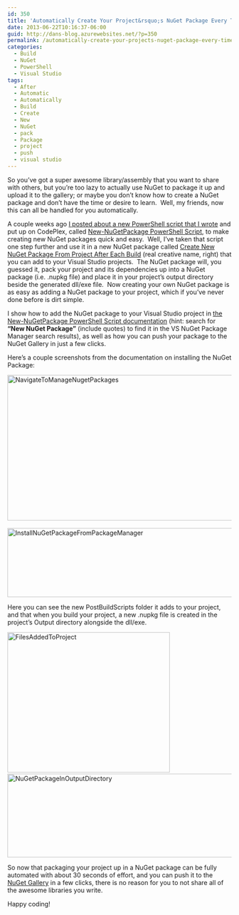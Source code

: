 ```yaml
---
id: 350
title: 'Automatically Create Your Project&rsquo;s NuGet Package Every Time It Builds, Via NuGet'
date: 2013-06-22T10:16:37-06:00
guid: http://dans-blog.azurewebsites.net/?p=350
permalink: /automatically-create-your-projects-nuget-package-every-time-it-builds-via-nuget/
categories:
  - Build
  - NuGet
  - PowerShell
  - Visual Studio
tags:
  - After
  - Automatic
  - Automatically
  - Build
  - Create
  - New
  - NuGet
  - pack
  - Package
  - project
  - push
  - visual studio
---
```

So you’ve got a super awesome library/assembly that you want to share with others, but you’re too lazy to actually use NuGet to package it up and upload it to the gallery; or maybe you don’t know how to create a NuGet package and don’t have the time or desire to learn.&#160; Well, my friends, now this can all be handled for you automatically.

A couple weeks ago [I posted about a new PowerShell script that I wrote](http://dans-blog.azurewebsites.net/create-and-publish-your-nuget-package-in-one-click-with-the-new-nugetpackage-powershell-script/) and put up on CodePlex, called [New-NuGetPackage PowerShell Script](https://newnugetpackage.codeplex.com/), to make creating new NuGet packages quick and easy.&#160; Well, I’ve taken that script one step further and use it in a new NuGet package called [Create New NuGet Package From Project After Each Build](https://nuget.org/packages/CreateNewNuGetPackageFromProjectAfterEachBuild/) (real creative name, right) that you can add to your Visual Studio projects.&#160; The NuGet package will, you guessed it, pack your project and its dependencies up into a NuGet package (i.e. .nupkg file) and place it in your project’s output directory beside the generated dll/exe file.&#160; Now creating your own NuGet package is as easy as adding a NuGet package to your project, which if you’ve never done before is dirt simple.

I show how to add the NuGet package to your Visual Studio project in [the New-NuGetPackage PowerShell Script documentation](https://newnugetpackage.codeplex.com/wikipage?title=NuGet%20Package%20To%20Create%20A%20NuGet%20Package%20From%20Your%20Project%20After%20Every%20Build) (hint: search for **“New NuGet Package”** (include quotes) to find it in the VS NuGet Package Manager search results), as well as how you can push your package to the NuGet Gallery in just a few clicks.

Here’s a couple screenshots from the documentation on installing the NuGet Package:

[<img title="NavigateToManageNugetPackages" style="border-top: 0px; border-right: 0px; background-image: none; border-bottom: 0px; padding-top: 0px; padding-left: 0px; border-left: 0px; display: inline; padding-right: 0px" border="0" alt="NavigateToManageNugetPackages" src="http://dans-blog.azurewebsites.net/wp-content/uploads/2013/06/NavigateToManageNugetPackages_thumb.png" width="600" height="327" />](http://dans-blog.azurewebsites.net/wp-content/uploads/2013/06/NavigateToManageNugetPackages.png)&#160;&#160; [<img title="InstallNuGetPackageFromPackageManager" style="border-top: 0px; border-right: 0px; background-image: none; border-bottom: 0px; padding-top: 0px; padding-left: 0px; border-left: 0px; display: inline; padding-right: 0px" border="0" alt="InstallNuGetPackageFromPackageManager" src="http://dans-blog.azurewebsites.net/wp-content/uploads/2013/06/InstallNuGetPackageFromPackageManager_thumb.png" width="600" height="155" />](http://dans-blog.azurewebsites.net/wp-content/uploads/2013/06/InstallNuGetPackageFromPackageManager.png)

Here you can see the new PostBuildScripts folder it adds to your project, and that when you build your project, a new .nupkg file is created in the project’s Output directory alongside the dll/exe.

[<img title="FilesAddedToProject" style="border-top: 0px; border-right: 0px; background-image: none; border-bottom: 0px; padding-top: 0px; padding-left: 0px; border-left: 0px; display: inline; padding-right: 0px" border="0" alt="FilesAddedToProject" src="http://dans-blog.azurewebsites.net/wp-content/uploads/2013/06/FilesAddedToProject_thumb.png" width="365" height="315" />](http://dans-blog.azurewebsites.net/wp-content/uploads/2013/06/FilesAddedToProject.png)&#160;&#160;&#160;&#160; [<img title="NuGetPackageInOutputDirectory" style="border-top: 0px; border-right: 0px; background-image: none; border-bottom: 0px; padding-top: 0px; padding-left: 0px; border-left: 0px; display: inline; padding-right: 0px" border="0" alt="NuGetPackageInOutputDirectory" src="http://dans-blog.azurewebsites.net/wp-content/uploads/2013/06/NuGetPackageInOutputDirectory_thumb.png" width="600" height="188" />](http://dans-blog.azurewebsites.net/wp-content/uploads/2013/06/NuGetPackageInOutputDirectory.png)

So now that packaging your project up in a NuGet package can be fully automated with about 30 seconds of effort, and you can push it to the [NuGet Gallery](https://nuget.org/) in a few clicks, there is no reason for you to not share all of the awesome libraries you write.

Happy coding!
